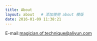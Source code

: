```yaml
---
title: About
layout: about   # 添加使用 about 模版
date: 2016-01-09 11:38:21
---
```

E-mail:magician.of.technique@aliyun.com
